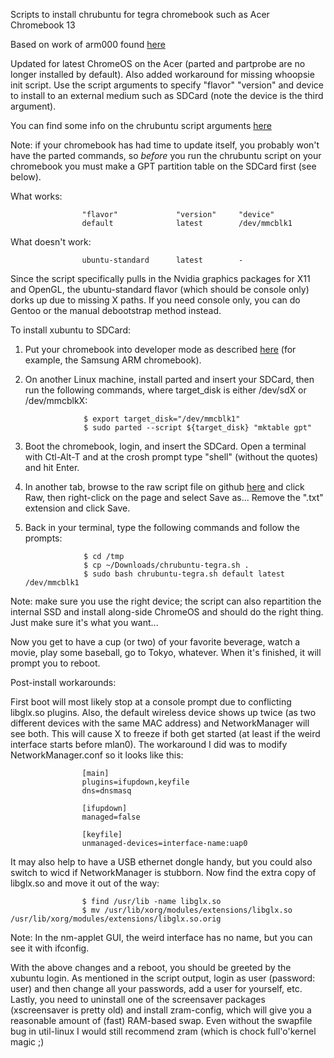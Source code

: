 Scripts to install chrubuntu for tegra chromebook such as Acer Chromebook 13

Based on work of arm000 found [here](http://www.reddit.com/r/chrubuntu/comments/2hhb31/chrubuntu_on_acer_chromebook_13/)

Updated for latest ChromeOS on the Acer (parted and partprobe are no longer installed by default).  Also added workaround for missing whoopsie init script.  Use the script arguments to specify "flavor" "version" and device to install to an external medium such as SDCard (note the device is the third argument).

You can find some info on the chrubuntu script arguments [here](http://chromeos-cr48.blogspot.com/2013/05/chrubuntu-one-script-to-rule-them-all_31.html)

Note: if your chromebook has had time to update itself, you probably won't have the parted commands, so *before* you run the chrubuntu script on your chromebook you must make a GPT partition table on the SDCard first (see below).

What works:

                    "flavor"             "version"     "device"
                    default              latest        /dev/mmcblk1

What doesn't work:

                    ubuntu-standard      latest        -

Since the script specifically pulls in the Nvidia graphics packages for X11 and OpenGL, the ubuntu-standard flavor (which should be console only) dorks up due to missing X paths.  If you need console only, you can do Gentoo or the manual debootstrap method instead.

To install xubuntu to SDCard:

1. Put your chromebook into developer mode as described [here](http://www.chromium.org/chromium-os/developer-information-for-chrome-os-devices) (for example, the Samsung ARM chromebook).

2. On another Linux machine, install parted and insert your SDCard, then run the following commands, where target_disk is either /dev/sdX or /dev/mmcblkX:


                    $ export target_disk="/dev/mmcblk1"
                    $ sudo parted --script ${target_disk} "mktable gpt"

3. Boot the chromebook, login, and insert the SDCard.  Open a terminal with Ctl-Alt-T and at the crosh prompt type "shell" (without the quotes) and hit Enter.

4. In another tab, browse to the raw script file on github [here](https://github.com/sarnold/chrubuntu-tegra/blob/master/chrubuntu-tegra.sh) and click Raw, then right-click on the page and select Save as...  Remove the ".txt" extension and click Save.

5. Back in your terminal, type the following commands and follow the prompts:


                    $ cd /tmp
                    $ cp ~/Downloads/chrubuntu-tegra.sh .
                    $ sudo bash chrubuntu-tegra.sh default latest /dev/mmcblk1

Note: make sure you use the right device; the script can also repartition the internal SSD and install along-side ChromeOS and should do the right thing.  Just make sure it's what you want...

Now you get to have a cup (or two) of your favorite beverage, watch a movie, play some baseball, go to Tokyo, whatever.  When it's finished, it will prompt you to reboot.

Post-install workarounds:

First boot will most likely stop at a console prompt due to conflicting libglx.so plugins.  Also, the default wireless device shows up twice (as two different devices with the same MAC address) and NetworkManager will see both.  This will cause X to freeze if both get started (at least if the weird interface starts before mlan0).  The workaround I did was to modify NetworkManager.conf so it looks like this:

                    [main]
                    plugins=ifupdown,keyfile
                    dns=dnsmasq
                    
                    [ifupdown]
                    managed=false
                    
                    [keyfile]
                    unmanaged-devices=interface-name:uap0

It may also help to have a USB ethernet dongle handy, but you could also switch to wicd if NetworkManager is stubborn. Now find the extra copy of libglx.so and move it out of the way:

                    $ find /usr/lib -name libglx.so
                    $ mv /usr/lib/xorg/modules/extensions/libglx.so /usr/lib/xorg/modules/extensions/libglx.so.orig

Note: In the nm-applet GUI, the weird interface has no name, but you can see it with ifconfig.

With the above changes and a reboot, you should be greeted by the xubuntu login.  As mentioned in the script output, login as user (password: user) and then change all your passwords, add a user for yourself, etc.  Lastly, you need to uninstall one of the screensaver packages (xscreensaver is pretty old) and install zram-config, which will give you a reasonable amount of (fast) RAM-based swap.  Even without the swapfile bug in util-linux I would still recommend zram (which is chock full'o'kernel magic ;)
